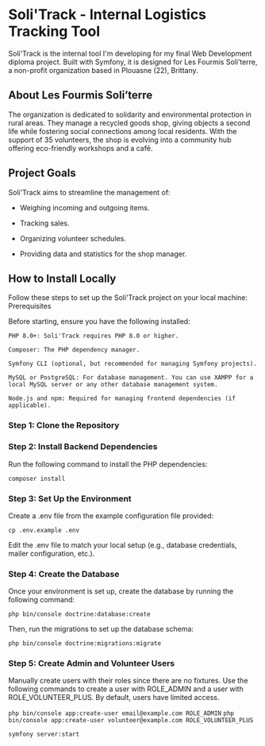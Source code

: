 # Soli'Track - Internal Logistics Tracking Tool

Soli'Track is the internal tool I'm developing for my final Web Development diploma project. Built with Symfony, it is designed for Les Fourmis Soli’terre, a non-profit organization based in Plouasne (22), Brittany.

## About Les Fourmis Soli’terre

The organization is dedicated to solidarity and environmental protection in rural areas. They manage a recycled goods shop, giving objects a second life while fostering social connections among local residents. With the support of 35 volunteers, the shop is evolving into a community hub offering eco-friendly workshops and a café.

## Project Goals

Soli'Track aims to streamline the management of:

- Weighing incoming and outgoing items.

- Tracking sales.

- Organizing volunteer schedules.

- Providing data and statistics for the shop manager.

## How to Install Locally

Follow these steps to set up the Soli'Track project on your local machine:
Prerequisites

Before starting, ensure you have the following installed:

    PHP 8.0+: Soli'Track requires PHP 8.0 or higher.

    Composer: The PHP dependency manager.

    Symfony CLI (optional, but recommended for managing Symfony projects).

    MySQL or PostgreSQL: For database management. You can use XAMPP for a local MySQL server or any other database management system.

    Node.js and npm: Required for managing frontend dependencies (if applicable).

### Step 1: Clone the Repository

### Step 2: Install Backend Dependencies

Run the following command to install the PHP dependencies:

`composer install`

### Step 3: Set Up the Environment

Create a .env file from the example configuration file provided:

`cp .env.example .env`

Edit the .env file to match your local setup (e.g., database credentials, mailer configuration, etc.).

### Step 4: Create the Database

Once your environment is set up, create the database by running the following command:

`php bin/console doctrine:database:create`

Then, run the migrations to set up the database schema:

`php bin/console doctrine:migrations:migrate`

### Step 5: Create Admin and Volunteer Users

Manually create users with their roles since there are no fixtures. Use the following commands to create a user with ROLE_ADMIN and a user with ROLE_VOLUNTEER_PLUS. By default, users have limited access.

`php bin/console app:create-user email@example.com ROLE_ADMIN`
`php bin/console app:create-user volunteer@example.com ROLE_VOLUNTEER_PLUS`

`symfony server:start`
